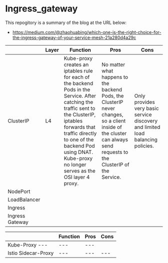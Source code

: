 # Ingress_gateway

This repogitory is a summary of the blog at the URL below:
- https://medium.com/@zhaohuabing/which-one-is-the-right-choice-for-the-ingress-gateway-of-your-service-mesh-21a280d4a29c

|  | Layer | Function | Pros | Cons |
| --- | --- | --- | --- | --- |
| ClusterIP | L4 | Kube-proxy creates an iptables rule for each of the backend Pods in the Service. After catching the traffic sent to the ClusterIP, iptables forwards that traffic directly to one of the backend Pod using DNAT. Kube-proxy no longer serves as the OSI layer 4 proxy. | No matter what happens to the backend Pods, the ClusterIP never changes, so a client inside of the cluster can always send requests to the ClusterIP of the Service. | Only provides very basic service discovery and limited load balancing policies. |
| NodePort |   |   |   |   |
| LoadBalancer |   |   |   |   |
| Ingress |   |   |   |   |
| Ingress Gateway |   |   |   |   |


|  | Function | Pros | Cons |
| --- | --- | --- | --- |
| Kube-Proxy --- | --- | --- |
| Istio Sidecar-Proxy | --- | --- | --- |
